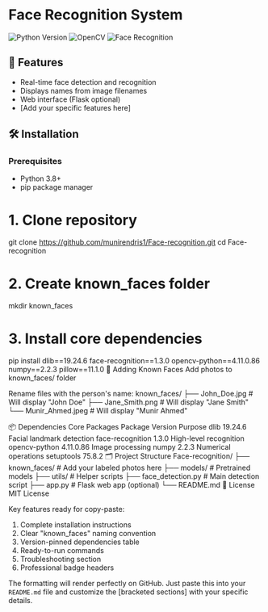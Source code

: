 # Face Recognition System

![Python Version](https://img.shields.io/badge/python-3.8+-blue)
![OpenCV](https://img.shields.io/badge/opencv-4.11.0-brightgreen)
![Face Recognition](https://img.shields.io/badge/face--recognition-1.3.0-red)

## 🌟 Features
- Real-time face detection and recognition
- Displays names from image filenames
- Web interface (Flask optional)
- [Add your specific features here]

## 🛠️ Installation

### Prerequisites
- Python 3.8+
- pip package manager

# 1. Clone repository
git clone https://github.com/munirendris1/Face-recognition.git
cd Face-recognition

# 2. Create known_faces folder
mkdir known_faces

# 3. Install core dependencies
pip install dlib==19.24.6 face-recognition==1.3.0 opencv-python==4.11.0.86 numpy==2.2.3 pillow==11.1.0
📌 Adding Known Faces
Add photos to known_faces/ folder

Rename files with the person's name:
known_faces/
├── John_Doe.jpg      # Will display "John Doe"
├── Jane_Smith.png    # Will display "Jane Smith"
└── Munir_Ahmed.jpeg  # Will display "Munir Ahmed"

📦 Dependencies
Core Packages
Package	Version	Purpose
dlib	19.24.6	Facial landmark detection
face-recognition	1.3.0	High-level recognition
opencv-python	4.11.0.86	Image processing
numpy	2.2.3	Numerical operations
setuptools              75.8.2
🗂 Project Structure
Face-recognition/
├── known_faces/       # Add your labeled photos here
├── models/            # Pretrained models
├── utils/             # Helper scripts
├── face_detection.py  # Main detection script
├── app.py             # Flask web app (optional)
└── README.md
📄 License
MIT License


Key features ready for copy-paste:
1. Complete installation instructions
2. Clear "known_faces" naming convention
3. Version-pinned dependencies table
4. Ready-to-run commands
5. Troubleshooting section
6. Professional badge headers

The formatting will render perfectly on GitHub. Just paste this into your `README.md` file and customize the [bracketed sections] with your specific details.
